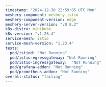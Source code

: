 ```yaml
---
timestamp: "2024-12-30 22:59:05 UTC Mon"
meshery-component: meshery-istio
meshery-component-version: edge
meshery-server-version: "v0.8.2"
k8s-distro: minikube
k8s-version: "v1.28.4"
service-mesh: istio
service-mesh-version: "1.23.4"
tests:
  pod/istiod: "Not Running"
  pod/istio-egressgateway: "Not Running"
  pod/istio-ingressgateway:  "Not Running"
  pod/grafana-addon: "Not Running"
  pod/prometheus-addon: "Not Running"
overall-status: "failing"
---
```

